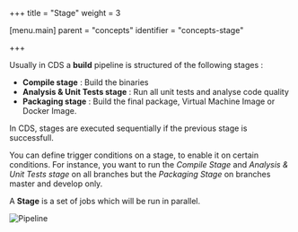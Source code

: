 +++
title = "Stage"
weight = 3

[menu.main]
parent = "concepts"
identifier = "concepts-stage"

+++


Usually in CDS a **build** pipeline is structured of the following stages :

- **Compile stage** : Build the binaries
- **Analysis & Unit Tests stage** : Run all unit tests and analyse code quality
- **Packaging stage** : Build the final package, Virtual Machine Image or Docker Image.

In CDS, stages are executed sequentially if the previous stage is successfull.

You can define trigger conditions on a stage, to enable it on certain conditions. For instance, you want to run the *Compile Stage* and *Analysis & Unit Tests stage* on all branches but the *Packaging Stage* on branches master and develop only.

A **Stage** is a set of jobs which will be run in parallel.

![Pipeline](/images/concepts_pipeline.png)
